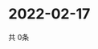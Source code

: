 # 2022-02-17
  共 0条

  <!-- BEGIN -->
  <!-- 最后更新时间Thu Feb 17 2022 01:43:18 GMT+0000 (Coordinated Universal Time) -->
  
  <!-- END -->
  
  